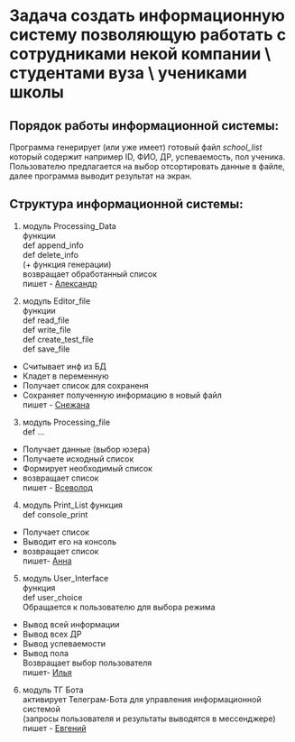﻿# Задача создать информационную систему позволяющую работать с сотрудниками некой компании \ студентами вуза \ учениками школы


## Порядок работы информационной системы: 

Программа генерирует (или уже имеет) готовый файл *school_list* который содержит например ID, ФИО, ДР, успеваемость, пол ученика. Пользователю предлагается на выбор отсортировать данные в файле, далее программа выводит результат на экран.  

## Структура информационной системы: 

1. модуль Processing_Data  
функции  
def append_info\
def delete_info\
(+ функция генерации)\
возвращает обработанный список  
пишет - [Александр](https://github.com/Aaallleeexxx97)

2. модуль Editor_file  
функции  
def read_file\
def write_file\
def create_test_file\
def save_file
- Считывает инф из БД
- Кладет в переменную
- Получает список для сохраненя
- Сохраняет полученную информацию в новый файл  
пишет - [Снежана](https://github.com/SnezhannaPristavka) 

3. модуль Processing_file  
def ...
- Получает данные (выбор юзера)
- Получаете исходный список
- Формирует необходимый список
- возвращает список  
пишет - [Всеволод](https://github.com/PEBU3OP1)

4. модуль Print_List 
функция  
def console_print  
- Получает список 
- Выводит его на консоль
- возвращает список  
пишет- [Анна](https://github.com/AnnaAdjikiss)

5. модуль User_Interface  
функция  
def user_choice  
Обращается к  пользователю для выбора режима
- Вывод всей информации
- Вывод всех ДР
- Вывод успеваемости
- Вывод пола   
Возвращает выбор пользователя  
пишет- [Илья](https://github.com/ILYA-NASA)

6. модуль ТГ Бота   
активирует Телеграм-Бота для управления информационной системой   
(запросы пользователя и результаты выводятся в мессенджере)   
пишет - [Евгений](https://github.com/Evgenii-Kosachev) 

